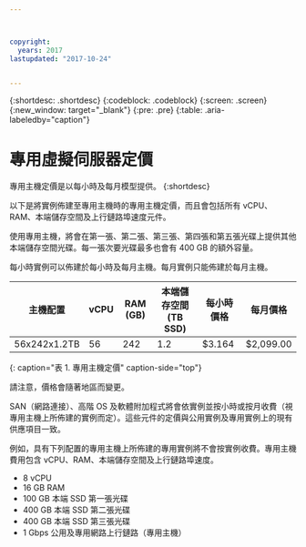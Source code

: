 ```yaml
---



copyright:
  years: 2017
lastupdated: "2017-10-24"


---
```


{:shortdesc: .shortdesc}
{:codeblock: .codeblock}
{:screen: .screen}
{:new_window: target="_blank"}
{:pre: .pre}
{:table: .aria-labeledby="caption"}

# 專用虛擬伺服器定價
專用主機定價是以每小時及每月模型提供。
{:shortdesc}

以下是將實例佈建至專用主機時的專用主機定價，而且會包括所有 vCPU、RAM、本端儲存空間及上行鏈路埠速度元件。 

使用專用主機，將會在第一張、第二張、第三張、第四張和第五張光碟上提供其他本端儲存空間光碟。每一張次要光碟最多也會有 400 GB 的額外容量。

每小時實例可以佈建於每小時及每月主機。每月實例只能佈建於每月主機。

| 主機配置           | vCPU	| RAM (GB) | 本端儲存空間 (TB SSD)  |	每小時價格   | 每月價格      | 
| ------------------ | ---- | -------- | ---------------------- | ------------ | ------------- |
| 56x242x1.2TB	     |  56 	|   242    |        	1.2	          |     $3.164   | 	$2,099.00    |
{: caption="表 1. 專用主機定價" caption-side="top"}

請注意，價格會隨著地區而變更。

SAN（網路連接）、高階 OS 及軟體附加程式將會依實例並按小時或按月收費（視專用主機上所佈建的實例而定）。這些元件的定價與公用實例及專用實例上的現有供應項目一致。 

例如，具有下列配置的專用主機上所佈建的專用實例將不會按實例收費。專用主機費用包含 vCPU、RAM、本端儲存空間及上行鏈路埠速度。 

* 8 vCPU
* 16 GB RAM
* 100 GB 本端 SSD 第一張光碟
* 400 GB 本端 SSD 第二張光碟
* 400 GB 本端 SSD 第三張光碟
* 1 Gbps 公用及專用網路上行鏈路（專用主機） 


